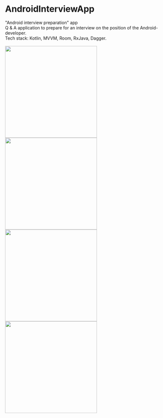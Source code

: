 # AndroidInterviewApp
"Android interview preparation" app
<br>
Q & A application to prepare for an interview on the position of the Android-developer.
<br>
Tech stack: Kotlin, MVVM, Room, RxJava, Dagger.
<br>
<br>
<img height="300" src="https://i.ibb.co/6vQ8nqz/src11.png">
<img height="300" src="https://i.ibb.co/P9GwQpL/scr22.png">
<img height="300" src="https://i.ibb.co/f13FhKg/scr33.png">
<img height="300" src="https://i.ibb.co/WHFFc31/src44.png">
<br>
